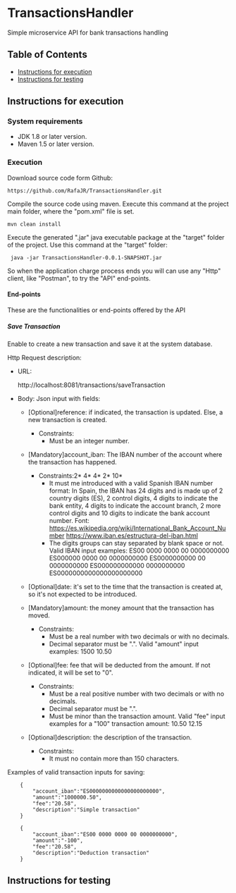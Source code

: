 # TransactionsHandler
Simple microservice API for bank transactions handling
## Table of Contents
- [Instructions for execution](#instructions-for-execution)
- [Instructions for testing](#instructions-for-testing)


## Instructions for execution

### System requirements
- JDK 1.8 or later version.
- Maven 1.5 or later version.

### Execution
Download source code form Github:
	
	https://github.com/RafaJR/TransactionsHandler.git
Compile the source code using maven.
Execute this command at the project main folder, where the "pom.xml" file is set.

	mvn clean install
Execute the generated ".jar" java executable package at the "target" folder of the project.
Use this command at the "target" folder:

	 java -jar TransactionsHandler-0.0.1-SNAPSHOT.jar
So when the application charge process ends you will can use any "Http" client, like "Postman", to try the "API" end-points.
#### End-points
These are the functionalities or end-points offered by the API
##### Save Transaction
Enable to create a new transaction and save it at the system database.

Http Request description:

- URL:
	
	http://localhost:8081/transactions/saveTransaction
- Body:
	Json input with fields:
	
	- [Optional]reference: if indicated, the transaction is updated. Else, a new transaction is created.
		* Constraints:
			- Must be an integer number.
	- [Mandatory]account_iban: The IBAN number of the account where the transaction has happened.		
		* Constraints:2* 4* 4* 2* 10*
			- It must me introduced with a valid Spanish IBAN number format:
				In Spain, the IBAN has 24 digits and is made up of 2 country digits (ES), 2 control digits,
				4 digits to indicate the bank entity, 4 digits to indicate the account branch, 2 more control digits
				and 10 digits to indicate the bank account number.
				Font:
					https://es.wikipedia.org/wiki/International_Bank_Account_Number
					https://www.iban.es/estructura-del-iban.html
			- The digits groups can stay separated by blank space or not.
			Valid IBAN input examples:
				ES00 0000 0000 00 0000000000
				ES000000 0000 00 0000000000
				ES0000000000 00 0000000000
				ES000000000000 0000000000
				ES0000000000000000000000			
	- [Optional]date: it's set to the time that the transaction is created at, so it's not expected to be introduced.
	
	- [Mandatory]amount: the money amount that the transaction has moved.
		* Constraints:
			- Must be a real number with two decimals or with no decimals.
			- Decimal separator must be ".".
		Valid "amount" input examples:
			1500
			10.50
	- [Optional]fee: fee that will be deducted from the amount.
		If not indicated, it will be set to "0".
		* Constraints:
			- Must be a real positive number with two decimals or with no decimals.
			- Decimal separator must be ".".
			- Must be minor than the transaction amount.
		Valid "fee" input examples for a "100" transaction amount:
			10.50
			12.15
	- [Optional]description: the description of the transaction.
		* Constraints:
			- It must no contain more than 150 characters.

Examples of valid transaction inputs for saving:

		{
		    "account_iban":"ES0000000000000000000000",
		    "amount":"1000000.50",
		    "fee":"20.58",
		    "description":"Simple transaction"
		}
		
		{
		    "account_iban":"ES00 0000 0000 00 0000000000",
		    "amount":"-100",
		    "fee":"20.58",
		    "description":"Deduction transaction"
		}

## Instructions for testing